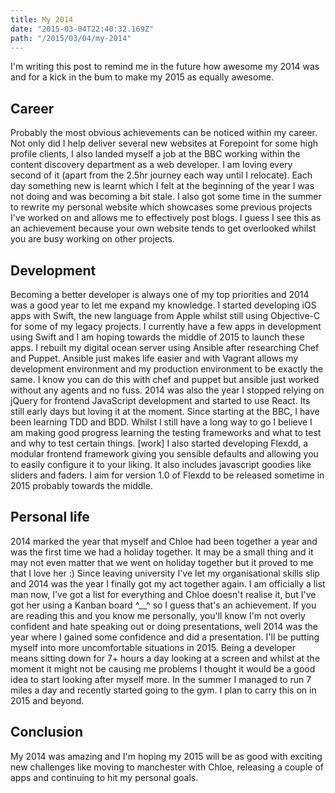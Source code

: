 ```yaml
---
title: My 2014
date: "2015-03-04T22:40:32.169Z"
path: "/2015/03/04/my-2014"
---
```


I'm writing this post to remind me in the future how awesome my 2014 was and for a kick in the bum to make my 2015 as equally awesome.

## Career

Probably the most obvious achievements can be noticed within my career. Not only did I help deliver several new websites at Forepoint for some high profile clients, I also landed myself a job at the BBC working within the content discovery department as a web developer. I am loving every second of it (apart from the 2.5hr journey each way until I relocate). Each day something new is learnt which I felt at the beginning of the year I was not doing and was becoming a bit stale. I also got some time in the summer to rewrite my personal website which showcases some previous projects I've worked on and allows me to effectively post blogs. I guess I see this as an achievement because your own website tends to get overlooked whilst you are busy working on other projects.

## Development

Becoming a better developer is always one of my top priorities and 2014 was a good year to let me expand my knowledge. I started developing iOS apps with Swift, the new language from Apple whilst still using Objective-C for some of my legacy projects. I currently have a few apps in development using Swift and I am hoping towards the middle of 2015 to launch these apps. I rebuilt my digital ocean server using Ansible after researching Chef and Puppet. Ansible just makes life easier and with Vagrant allows my development environment and my production environment to be exactly the same. I know you can do this with chef and puppet but ansible just worked without any agents and no fuss. 2014 was also the year I stopped relying on jQuery for frontend JavaScript development and started to use React. Its still early days but loving it at the moment. Since starting at the BBC, I have been learning TDD and BDD. Whilst I still have a long way to go I believe I am making good progress learning the testing frameworks and what to test and why to test certain things. [work] I also started developing Flexdd, a modular frontend framework giving you sensible defaults and allowing you to easily configure it to your liking. It also includes javascript goodies like sliders and faders. I aim for version 1.0 of Flexdd to be released sometime in 2015 probably towards the middle.

## Personal life

2014 marked the year that myself and Chloe had been together a year and was the first time we had a holiday together. It may be a small thing and it may not even matter that we went on holiday together but it proved to me that I love her :) Since leaving university I've let my organisational skills slip and 2014 was the year I finally got my act together again. I am officially a list man now, I've got a list for everything and Chloe doesn't realise it, but I've got her using a Kanban board ^__^ so I guess that's an achievement. If you are reading this and you know me personally, you'll know I'm not overly confident and hate speaking out or doing presentations, well 2014 was the year where I gained some confidence and did a presentation. I'll be putting myself into more uncomfortable situations in 2015. Being a developer means sitting down for 7+ hours a day looking at a screen and whilst at the moment it might not be causing me problems I thought it would be a good idea to start looking after myself more. In the summer I managed to run 7 miles a day and recently started going to the gym. I plan to carry this on in 2015 and beyond.

## Conclusion

My 2014 was amazing and I'm hoping my 2015 will be as good with exciting new challenges like moving to manchester with Chloe, releasing a couple of apps and continuing to hit my personal goals.

